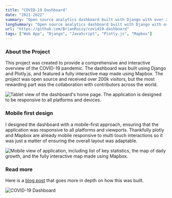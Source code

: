 ```yaml
---
title: "COVID-19 Dashboard"
date: "2021-2022"
summary: "Open source analytics dashboard built with Django with over 200k visitors."
longSummary: "Open source analytics dashboard built with Django with over 200k visitors. The dashboard provided a comprehensive and interactive overview of the COVID-19 pandemic."
url: "https://github.com/BrianRuizy/covid19-dashboard"
tags: ["Web App", "Django", "JavaScript", "Plotly.js", "Mapbox"]
---
```


### About the Project

This project was created to provide a comprehensive and interactive overview of the COVID-19 pandemic. The dashboard was built using Django and Plotly.js, and featured a fully interactive map made using Mapbox. The project was open source and received over 200k visitors, but the most rewarding part was the collaboration with contributors across the world.

![Tablet view of the dashboard's home page. The application is designed to be responsive to all platforms and devices.](https://github.com/BrianRuizy/covid19-dashboard/tablet.png)

### Mobile first design

I designed the dashboard with a mobile-first approach, ensuring that the application was responsive to all platforms and viewports. Thankfully plotly and Mapbox are already mobile responsive to multi touch interactions so it was just a matter of ensuring the overall layout was adaptable.

![Mobile view of application, including list of key statistics, the map of daily growth, and the fully interactive map made using Mapbox.](https://github.com/BrianRuizy/covid19-dashboard/phones.png)

### Read more

Here is a [blog post](https://b-r.io/blog/covid) that goes more in depth on how this was built.

![COVID-19 Dashboard](https://github.com/BrianRuizy/covid19-dashboard/floating.png)
